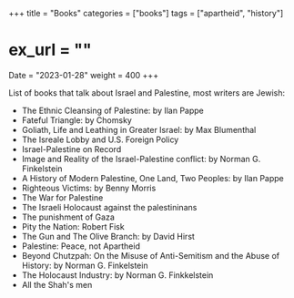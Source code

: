 +++
title = "Books"
categories = ["books"]
tags = ["apartheid", "history"]
# ex_url = ""
Date = "2023-01-28"
weight = 400
+++

List of books that talk about Israel and Palestine, most writers are Jewish:
-  The Ethnic Cleansing of Palestine: by Ilan Pappe
-  Fateful Triangle: by Chomsky
-  Goliath, Life and Leathing in Greater Israel: by Max Blumenthal
-  The Isreale Lobby and U.S. Foreign Policy
-  Israel-Palestine on Record
-  Image and Reality of the Israel-Palestine conflict: by Norman G. Finkelstein
-  A History of Modern Palestine, One Land, Two Peoples: by Ilan Pappe
-  Righteous Victims: by Benny Morris
-  The War for Palestine
-  The Israeli Holocaust against the palestininans
-  The punishment of Gaza
-  Pity the Nation: Robert Fisk
-  The Gun and The Olive Branch: by David Hirst
-  Palestine: Peace, not Apartheid
-  Beyond Chutzpah: On the Misuse of Anti-Semitism and the Abuse of History: by Norman G. Finkelstein
-  The Holocaust Industry: by Norman G. Finkkelstein
-  All the Shah's men
	
